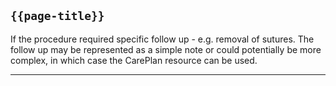 ## <code>{{page-title}}</code>
If the procedure required specific follow up - e.g. removal of sutures. The follow up may be represented as a simple note or could potentially be more complex, in which case the CarePlan resource can be used.

---

